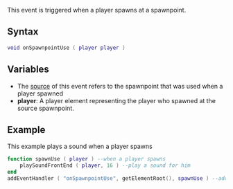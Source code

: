 This event is triggered when a player spawns at a spawnpoint.

Syntax
------

``` lua
void onSpawnpointUse ( player player ) 
```

Variables
---------

-   The [source](/event_system#Event_source.md "wikilink") of this event refers to the spawnpoint that was used when a player spawned
-   **player**: A player element representing the player who spawned at the source spawnpoint.

Example
-------

This example plays a sound when a player spawns

``` lua
function spawnUse ( player ) --when a player spawns
    playSoundFrontEnd ( player, 16 ) --play a sound for him
end
addEventHandler ( "onSpawnpointUse", getElementRoot(), spawnUse ) --add an event for onSpawnpointUse
```
